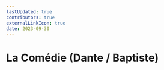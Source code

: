 ```yaml
---
lastUpdated: true
contributors: true
externalLinkIcon: true
date: 2023-09-30
---
```

# La Comédie (Dante / Baptiste)